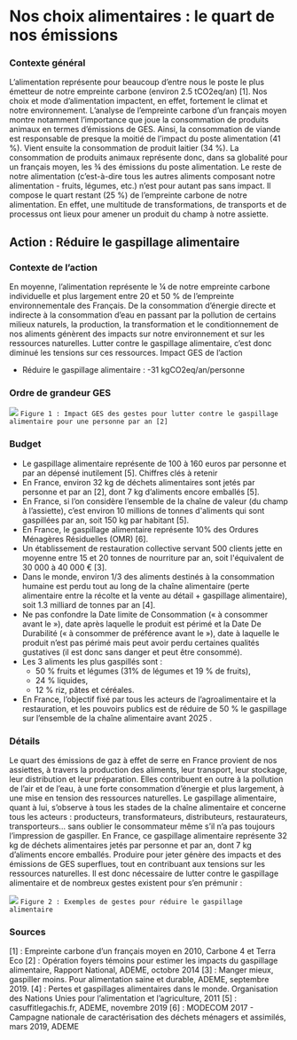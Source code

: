 # Nos choix alimentaires : le quart de nos émissions
 
### Contexte général
L’alimentation représente pour beaucoup d’entre nous le poste le plus émetteur de notre empreinte carbone (environ 2.5 tCO2eq/an) [1]. Nos choix et mode d’alimentation impactent, en effet, fortement le climat et notre environnement. 
L’analyse de l’empreinte carbone d’un français moyen montre notamment l’importance que joue la consommation de produits animaux en termes d’émissions de GES. Ainsi, la consommation de viande est responsable de presque la moitié de l’impact du poste alimentation (41 %). Vient ensuite la consommation de produit laitier (34 %). La consommation de produits animaux représente donc, dans sa globalité pour un français moyen, les ¾ des émissions du poste alimentation. Le reste de notre alimentation (c’est-à-dire tous les autres aliments composant notre alimentation - fruits, légumes, etc.) n’est pour autant pas sans impact. Il compose le quart restant (25 %) de l’empreinte carbone de notre alimentation. En effet, une multitude de transformations, de transports et de processus ont lieux pour amener un produit du champ à notre assiette. 

## Action : Réduire le gaspillage alimentaire

### Contexte de l’action
En moyenne, l’alimentation représente le ¼ de notre empreinte carbone individuelle et plus largement entre 20 et 50 % de l’empreinte environnementale des Français. De la consommation d’énergie directe et indirecte à la consommation d’eau en passant par la pollution de certains milieux naturels, la production, la transformation et le conditionnement de nos aliments génèrent des impacts sur notre environnement et sur les ressources naturelles. 
Lutter contre le gaspillage alimentaire, c’est donc diminué les tensions sur ces ressources. 
Impact GES de l’action
*	Réduire le gaspillage alimentaire : -31 kgCO2eq/an/personne 

### Ordre de grandeur GES 
![](https://) 
```Figure 1 : Impact GES des gestes pour lutter contre le gaspillage alimentaire pour une personne par an [2]```


### Budget
* Le gaspillage alimentaire représente de 100 à 160 euros par personne et par an dépensé inutilement [5].
Chiffres clés à retenir
* En France, environ 32 kg de déchets alimentaires sont jetés par personne et par an [2], dont 7 kg d’aliments encore emballés [5].
* En France, si l’on considère l’ensemble de la chaîne de valeur (du champ à l’assiette), c’est environ 10 millions de tonnes d'aliments qui sont gaspillées par an, soit 150 kg par habitant [5].
* En France, le gaspillage alimentaire représente 10% des Ordures Ménagères Résiduelles (OMR) [6].
* Un établissement de restauration collective servant 500 clients jette en moyenne entre 15 et 20 tonnes de nourriture par an, soit l'équivalent de 30 000 à 40 000 € [3].
* Dans le monde, environ 1/3 des aliments destinés à la consommation humaine est perdu tout au long de la chaîne alimentaire (perte alimentaire entre la récolte et la vente au détail + gaspillage alimentaire), soit 1.3 milliard de tonnes par an [4].
* Ne pas confondre la Date limite de Consommation (« à consommer avant le »), date après laquelle le produit est périmé et la Date De Durabilité (« à consommer de préférence avant le »), date à laquelle le produit n’est pas périmé mais peut avoir perdu certaines qualités gustatives (il est donc sans danger et peut être consommé).
* Les 3 aliments les plus gaspillés sont :
    *	50 % fruits et légumes (31% de légumes et 19 % de fruits),
    *	24 % liquides,
    *	12 % riz, pâtes et céréales. 
* En France, l’objectif fixé par tous les acteurs de l’agroalimentaire et la restauration, et les pouvoirs publics est de réduire de 50 % le gaspillage sur l’ensemble de la chaîne alimentaire avant 2025 .
### Détails
Le quart des émissions de gaz à effet de serre en France provient de nos assiettes, à travers la production des aliments, leur transport, leur stockage, leur distribution et leur préparation. Elles contribuent en outre à la pollution de l’air et de l’eau, à une forte consommation d’énergie et plus largement, à une mise en tension des ressources naturelles.
Le gaspillage alimentaire, quant à lui, s’observe à tous les stades de la chaîne alimentaire et concerne tous les acteurs : producteurs, transformateurs, distributeurs, restaurateurs, transporteurs... sans oublier le consommateur même s’il n’a pas toujours l’impression de gaspiller. En France, ce gaspillage alimentaire représente 32 kg de déchets alimentaires jetés par personne et par an, dont 7 kg d’aliments encore emballés.
Produire pour jeter génère des impacts et des émissions de GES superflues, tout en contribuant aux tensions sur les ressources naturelles. Il est donc nécessaire de lutter contre le gaspillage alimentaire et de nombreux gestes existent pour s’en prémunir :
 
![](https://)
```Figure 2 : Exemples de gestes pour réduire le gaspillage alimentaire```

### Sources
[1] : Empreinte carbone[](https://) d’un français moyen en 2010, Carbone 4 et Terra Eco
[2] : Opération foyers témoins pour estimer les impacts du gaspillage alimentaire, Rapport National, ADEME, octobre 2014
[3] : Manger mieux, gaspiller moins. Pour alimentation saine et durable, ADEME, septembre 2019.
[4] : Pertes et gaspillages alimentaires dans le monde. Organisation des Nations Unies pour l’alimentation et l’agriculture, 2011
[5] : casuffitlegachis.fr, ADEME, novembre 2019
[6] : MODECOM 2017 - Campagne nationale de caractérisation des déchets ménagers et assimilés, mars 2019, ADEME
